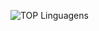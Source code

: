 ![TOP Linguagens](https://github-readme-stats.vercel.app/api/top-langs/?username=RodrigoZonzin&layout=compact&theme=dracula&hide=jupyter%20notebook)
